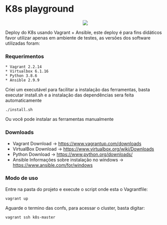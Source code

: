 # K8s playground 

<p align="center">
  <img width="" height="" src="https://apprenda.com/wp-content/uploads/Webinar_K8S101_K8slogo.png">
</p>


Deploy do K8s  usando Vagrant + Ansible, este deploy é para fins didáticos favor utilizar apenas em ambiente de testes, as versões dos software utilizadas foram:

### Requerimentos
``` shell
* Vagrant 2.2.14
* Virtualbox 6.1.16
* Python 3.8.6
* Ansible 2.9.9
```
Criei um executável para facilitar a instalação das ferramentas, basta executar install.sh e a instalação das dependências sera feita automaticamente
``` shell
./install.sh
```
Ou você pode instalar as ferramentas manualmente
### Downloads
* Vagrant
  Download -> https://www.vagrantup.com/downloads
* VirtualBox
  Download -> https://www.virtualbox.org/wiki/Downloads
* Python
  Download -> https://www.python.org/downloads/
* Ansible
  Informações sobre instalação no windows -> https://www.ansible.com/for/windows


### Modo de uso

Entre na pasta do projeto e execute o script onde esta o Vagrantfile:

``` shell
vagrant up
```

Aguarde o termino das confs, para acessar o cluster, basta digitar:

``` shell
vagrant ssh k8s-master
```
